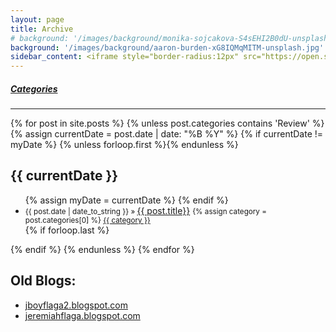 ```yaml
---
layout: page
title: Archive
# background: '/images/background/monika-sojcakova-S4sEHI2B0dU-unsplash.jpg'
background: '/images/background/aaron-burden-xG8IQMqMITM-unsplash.jpg'
sidebar_content: <iframe style="border-radius:12px" src="https://open.spotify.com/embed/playlist/1s3Rp82gIrYVnVSrSZQq71?utm_source=generator&theme=0" width="100%" height="352" frameBorder="0" allowfullscreen="" allow="autoplay; clipboard-write; encrypted-media; fullscreen; picture-in-picture" loading="lazy"></iframe>
---
```


<!-- archive page code from http://chris.house/blog/building-a-simple-archive-page-with-jekyll -->

<div class="tags-expo">
    <div class="tags-expo-list">    
        <h5 class="badge badge-info">
            <a href="/blog/categories" class="post-tag text-light lead font-weight-bold">Categories</a>
        </h5>  
        <!-- 
        <h5 class="badge badge-info">
            <a href="/blog/tags" class="post-tag text-light lead font-weight-bold">Tags</a>
        </h5> 
        -->
    </div>
    <hr/>
    <div class="tags-expo-section">
        {% for post in site.posts %}
            {% unless post.categories contains 'Review' %}
                {% assign currentDate = post.date | date: "%B %Y" %}
                {% if currentDate != myDate %}
                    {% unless forloop.first %}</ul>{% endunless %}
                    <h2>{{ currentDate }}</h2>
                    <ul class="tags-expo-posts">
                    {% assign myDate = currentDate %}
                {% endif %}
                <li>
                    <small class="post-date">{{ post.date | date_to_string }} » </small>
                    <span>
                        <a class="post-title" href="{{ site.baseurl }}{{ post.url }}">{{ post.title}}</a>
                    </span>
                    <small class="badge badge-info">
                        {% assign category = post.categories[0] %}
                         <a class="post-tag text-light" 
                            href="{{ site.baseurl }}/blog/categories#{{ category }}">
                            {{ category }}
                        </a>
                    </small>
                </li>
                {% if forloop.last %}</ul>{% endif %}
            {% endunless %}
        {% endfor %}
    </div>
</div>

<!--
## [Want some _good_ and free books?](/free-books/)

## Old Blogs:

[jboyflaga2.blogspot.com](https://jboyflaga2.blogspot.com)

[jeremiahflaga.blogspot.com](https://jeremiahflaga.blogspot.com)
-->

## Old Blogs:

<div class="tags-expo">
    <div class="tags-expo-section">
        <ul class="tags-expo-posts">
            <li>
                <a href="https://jboyflaga2.blogspot.com">jboyflaga2.blogspot.com</a>
            </li>
            <li>
                <a href="https://jeremiahflaga.blogspot.com">jeremiahflaga.blogspot.com</a>
            </li>
        </ul>
    </div>
</div>

<!-- 
## [Want some _good_ and free books?](/free-books/)
 -->
